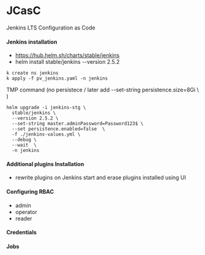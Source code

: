 # JCasC
Jenkins LTS Configuration as Code

#### Jenkins installation
* https://hub.helm.sh/charts/stable/jenkins
* helm install stable/jenkins --version 2.5.2

```
k create ns jenkins
k apply -f pv_jenkins.yaml -n jenkins
```

TMP command  (no persistece / later add     --set-string persistence.size=8Gi \ )
```
helm upgrade -i jenkins-stg \
  stable/jenkins \
  --version 2.5.2 \
  --set-string master.adminPassword=Password123$ \
  --set persistence.enabled=false  \
  -f ./jenkins-values.yml \
  --debug \
  --wait  \
  -n jenkins
```





#### Additional plugins Installation
* rewrite plugins on Jenkins start and erase plugins installed using UI

#### Configuring RBAC
* admin
* operator
* reader

#### Credentials

#### Jobs 

